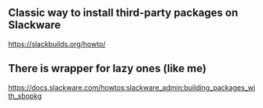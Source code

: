 ## Classic way to install third-party packages on Slackware

https://slackbuilds.org/howto/

## There is wrapper for lazy ones (like me)

https://docs.slackware.com/howtos:slackware_admin:building_packages_with_sbopkg


